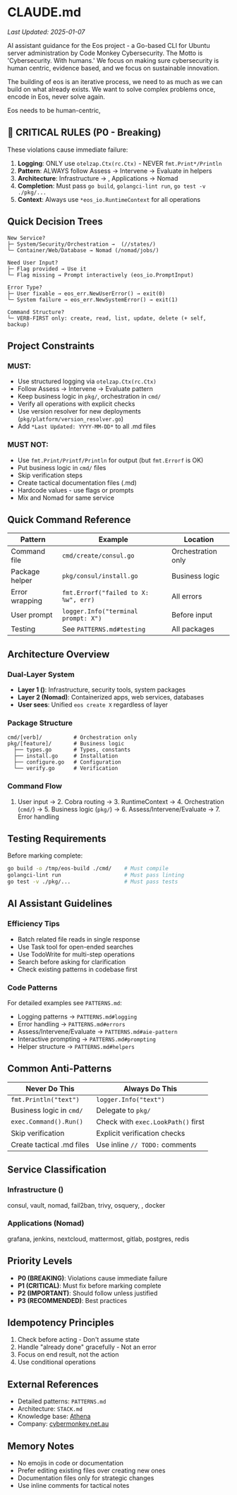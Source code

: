 # CLAUDE.md

*Last Updated: 2025-01-07*

AI assistant guidance for the Eos project - a Go-based CLI for Ubuntu server administration by Code Monkey Cybersecurity. The Motto is 'Cybersecurity. With humans.'  We focus on making sure cybersecurity is human centric, evidence based, and we focus on sustainable innovation. 

The building of eos is an iterative process, we need to as much as we can build on what already exists. We want to solve complex problems once, encode in Eos, never solve again.

Eos needs to be human-centric, 

## 🚨 CRITICAL RULES (P0 - Breaking)

These violations cause immediate failure:

1. **Logging**: ONLY use `otelzap.Ctx(rc.Ctx)` - NEVER `fmt.Print*/Println`
2. **Pattern**: ALWAYS follow Assess → Intervene → Evaluate in helpers
3. **Architecture**: Infrastructure → , Applications → Nomad
4. **Completion**: Must pass `go build`, `golangci-lint run`, `go test -v ./pkg/...`
5. **Context**: Always use `*eos_io.RuntimeContext` for all operations

## Quick Decision Trees

```
New Service?
├─ System/Security/Orchestration →  (//states/)
└─ Container/Web/Database → Nomad (/nomad/jobs/)

Need User Input?
├─ Flag provided → Use it
└─ Flag missing → Prompt interactively (eos_io.PromptInput)

Error Type?
├─ User fixable → eos_err.NewUserError() → exit(0)
└─ System failure → eos_err.NewSystemError() → exit(1)

Command Structure?
└─ VERB-FIRST only: create, read, list, update, delete (+ self, backup)
```

## Project Constraints

### MUST:
- Use structured logging via `otelzap.Ctx(rc.Ctx)`
- Follow Assess → Intervene → Evaluate pattern
- Keep business logic in `pkg/`, orchestration in `cmd/`
- Verify all operations with explicit checks
- Use version resolver for new deployments (`pkg/platform/version_resolver.go`)
- Add `*Last Updated: YYYY-MM-DD*` to all .md files

### MUST NOT:
- Use `fmt.Print/Printf/Println` for output (but `fmt.Errorf` is OK)
- Put business logic in `cmd/` files
- Skip verification steps
- Create tactical documentation files (.md)
- Hardcode values - use flags or prompts
- Mix  and Nomad for same service

## Quick Command Reference

| Pattern | Example | Location |
|---------|---------|----------|
| Command file | `cmd/create/consul.go` | Orchestration only |
| Package helper | `pkg/consul/install.go` | Business logic |
| Error wrapping | `fmt.Errorf("failed to X: %w", err)` | All errors |
| User prompt | `logger.Info("terminal prompt: X")` | Before input |
| Testing | See `PATTERNS.md#testing` | All packages |

## Architecture Overview

### Dual-Layer System
- **Layer 1 ()**: Infrastructure, security tools, system packages
- **Layer 2 (Nomad)**: Containerized apps, web services, databases
- **User sees**: Unified `eos create X` regardless of layer

### Package Structure
```
cmd/[verb]/          # Orchestration only
pkg/[feature]/       # Business logic
  ├── types.go       # Types, constants
  ├── install.go     # Installation
  ├── configure.go   # Configuration  
  └── verify.go      # Verification
```

### Command Flow
1. User input → 2. Cobra routing → 3. RuntimeContext → 4. Orchestration (`cmd/`) 
→ 5. Business logic (`pkg/`) → 6. Assess/Intervene/Evaluate → 7. Error handling

## Testing Requirements

Before marking complete:
```bash
go build -o /tmp/eos-build ./cmd/    # Must compile
golangci-lint run                    # Must pass linting
go test -v ./pkg/...                 # Must pass tests
```

## AI Assistant Guidelines

### Efficiency Tips
- Batch related file reads in single response
- Use Task tool for open-ended searches
- Use TodoWrite for multi-step operations
- Search before asking for clarification
- Check existing patterns in codebase first

### Code Patterns
For detailed examples see `PATTERNS.md`:
- Logging patterns → `PATTERNS.md#logging`
- Error handling → `PATTERNS.md#errors`
- Assess/Intervene/Evaluate → `PATTERNS.md#aie-pattern`
- Interactive prompting → `PATTERNS.md#prompting`
- Helper structure → `PATTERNS.md#helpers`

## Common Anti-Patterns

| Never Do This | Always Do This |
|--------------|----------------|
| `fmt.Println("text")` | `logger.Info("text")` |
| Business logic in `cmd/` | Delegate to `pkg/` |
| `exec.Command().Run()` | Check with `exec.LookPath()` first |
| Skip verification | Explicit verification checks |
| Create tactical .md files | Use inline `// TODO:` comments |

## Service Classification

### Infrastructure ()
consul, vault, nomad, fail2ban, trivy, osquery, , docker

### Applications (Nomad)
grafana, jenkins, nextcloud, mattermost, gitlab, postgres, redis

## Priority Levels

- **P0 (BREAKING)**: Violations cause immediate failure
- **P1 (CRITICAL)**: Must fix before marking complete
- **P2 (IMPORTANT)**: Should follow unless justified
- **P3 (RECOMMENDED)**: Best practices

## Idempotency Principles

1. Check before acting - Don't assume state
2. Handle "already done" gracefully - Not an error
3. Focus on end result, not the action
4. Use conditional operations

## External References

- Detailed patterns: `PATTERNS.md`
- Architecture: `STACK.md`
- Knowledge base: [Athena](https://wiki.cybermonkey.net.au)
- Company: [cybermonkey.net.au](https://cybermonkey.net.au/)

## Memory Notes

- No emojis in code or documentation
- Prefer editing existing files over creating new ones
- Documentation files only for strategic changes
- Use inline comments for tactical notes